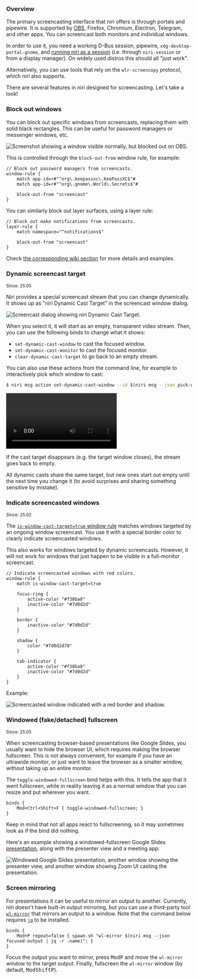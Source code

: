 ### Overview

The primary screencasting interface that niri offers is through portals and pipewire.
It is supported by [OBS], Firefox, Chromium, Electron, Telegram, and other apps.
You can screencast both monitors and individual windows.

In order to use it, you need a working D-Bus session, pipewire, `xdg-desktop-portal-gnome`, and [running niri as a session](./Getting-Started.md) (i.e. through `niri-session` or from a display manager).
On widely used distros this should all "just work".

Alternatively, you can use tools that rely on the `wlr-screencopy` protocol, which niri also supports.

There are several features in niri designed for screencasting.
Let's take a look!

### Block out windows

You can block out specific windows from screencasts, replacing them with solid black rectangles.
This can be useful for password managers or messenger windows, etc.

![Screenshot showing a window visible normally, but blocked out on OBS.](./img/block-out-from-screencast.png)

This is controlled through the `block-out-from` window rule, for example:

```kdl
// Block out password managers from screencasts.
window-rule {
    match app-id=r#"^org\.keepassxc\.KeePassXC$"#
    match app-id=r#"^org\.gnome\.World\.Secrets$"#

    block-out-from "screencast"
}
```

You can similarly block out layer surfaces, using a layer rule:

```kdl
// Block out mako notifications from screencasts.
layer-rule {
    match namespace="^notifications$"

    block-out-from "screencast"
}
```

Check [the corresponding wiki section](./Configuration:-Window-Rules.md#block-out-from) for more details and examples.

### Dynamic screencast target

<sup>Since: 25.05</sup>

Niri provides a special screencast stream that you can change dynamically.
It shows up as "niri Dynamic Cast Target" in the screencast window dialog.

![Screencast dialog showing niri Dynamic Cast Target.](https://github.com/user-attachments/assets/e236ce74-98ec-4f3a-a99b-29ac1ff324dd)

When you select it, it will start as an empty, transparent video stream.
Then, you can use the following binds to change what it shows:

- `set-dynamic-cast-window` to cast the focused window.
- `set-dynamic-cast-monitor` to cast the focused monitor.
- `clear-dynamic-cast-target` to go back to an empty stream.

You can also use these actions from the command line, for example to interactively pick which window to cast:

```sh
$ niri msg action set-dynamic-cast-window --id $(niri msg --json pick-window | jq .id)
```

<video controls src="https://github.com/user-attachments/assets/c617a9d6-7d5e-4f1f-b8cc-9301182d9634">

https://github.com/user-attachments/assets/c617a9d6-7d5e-4f1f-b8cc-9301182d9634

</video>

If the cast target disappears (e.g. the target window closes), the stream goes back to empty.

All dynamic casts share the same target, but new ones start out empty until the next time you change it (to avoid surprises and sharing something sensitive by mistake).

### Indicate screencasted windows

<sup>Since: 25.02</sup>

The [`is-window-cast-target=true` window rule](./Configuration:-Window-Rules.md#is-window-cast-target) matches windows targeted by an ongoing window screencast.
You use it with a special border color to clearly indicate screencasted windows.

This also works for windows targeted by dynamic screencasts.
However, it will not work for windows that just happen to be visible in a full-monitor screencast.

```kdl
// Indicate screencasted windows with red colors.
window-rule {
    match is-window-cast-target=true

    focus-ring {
        active-color "#f38ba8"
        inactive-color "#7d0d2d"
    }

    border {
        inactive-color "#7d0d2d"
    }

    shadow {
        color "#7d0d2d70"
    }

    tab-indicator {
        active-color "#f38ba8"
        inactive-color "#7d0d2d"
    }
}
```

Example:

![Screencasted window indicated with a red border and shadow.](https://github.com/user-attachments/assets/375b381e-3a87-4e94-8676-44404971d893)

### Windowed (fake/detached) fullscreen

<sup>Since: 25.05</sup>

When screencasting browser-based presentations like Google Slides, you usually want to hide the browser UI, which requires making the browser fullscreen.
This is not always convenient, for example if you have an ultrawide monitor, or just want to leave the browser as a smaller window, without taking up an entire monitor.

The `toggle-windowed-fullscreen` bind helps with this.
It tells the app that it went fullscreen, while in reality leaving it as a normal window that you can resize and put wherever you want.

```kdl
binds {
    Mod+Ctrl+Shift+F { toggle-windowed-fullscreen; }
}
```

Keep in mind that not all apps react to fullscreening, so it may sometimes look as if the bind did nothing.

Here's an example showing a windowed-fullscreen Google Slides [presentation](https://youtu.be/Kmz8ODolnDg), along with the presenter view and a meeting app:

![Windowed Google Slides presentation, another window showing the presenter view, and another window showing Zoom UI casting the presentation.](https://github.com/user-attachments/assets/b2b49eea-f5a0-4c0a-b537-51fd1949a59d)

### Screen mirroring

For presentations it can be useful to mirror an output to another.
Currently, niri doesn't have built-in output mirroring, but you can use a third-party tool [`wl-mirror`](https://github.com/Ferdi265/wl-mirror) that mirrors an output to a window.
Note that the command below requires [`jq`](https://jqlang.org/download/) to be installed.
```kdl
binds {
    Mod+P repeat=false { spawn-sh "wl-mirror $(niri msg --json focused-output | jq -r .name)"; }
}
```
Focus the output you want to mirror, press <kbd>Mod</kbd><kbd>P</kbd> and move the `wl-mirror` window to the target output.
Finally, fullscreen the `wl-mirror` window (by default, <kbd>Mod</kbd><kbd>Shift</kbd><kbd>P</kbd>).

[OBS]: https://obsproject.com/
